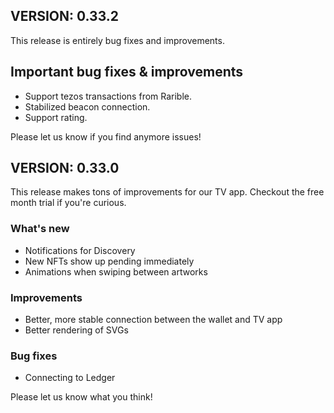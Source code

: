 ## VERSION: 0.33.2
This release is entirely bug fixes and improvements. 

## Important bug fixes & improvements
- Support tezos transactions from Rarible.
- Stabilized beacon connection.
- Support rating.

Please let us know if you find anymore issues!


## VERSION: 0.33.0

This release makes tons of improvements for our TV app. Checkout the free month trial if you're curious. 

### What's new
- Notifications for Discovery
- New NFTs show up pending immediately
- Animations when swiping between artworks

### Improvements
- Better, more stable connection between the wallet and TV app
- Better rendering of SVGs

### Bug fixes
- Connecting to Ledger

Please let us know what you think!
